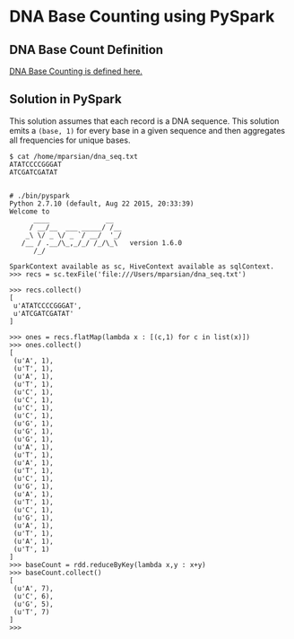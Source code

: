 DNA Base Counting using PySpark
===============================

DNA Base Count Definition
-------------------------
[DNA Base Counting is defined here.](https://www.safaribooksonline.com/library/view/data-algorithms/9781491906170/ch24.html)

Solution in PySpark
-------------------
This solution assumes that each record is a DNA sequence. 
This solution emits a ````(base, 1)```` for every base in 
a given sequence and then aggregates all frequencies for 
unique bases.


````
$ cat /home/mparsian/dna_seq.txt
ATATCCCCGGGAT
ATCGATCGATAT


# ./bin/pyspark
Python 2.7.10 (default, Aug 22 2015, 20:33:39) 
Welcome to
      ____              __
     / __/__  ___ _____/ /__
    _\ \/ _ \/ _ `/ __/  '_/
   /__ / .__/\_,_/_/ /_/\_\   version 1.6.0
      /_/

SparkContext available as sc, HiveContext available as sqlContext.
>>> recs = sc.texFile('file:///Users/mparsian/dna_seq.txt')

>>> recs.collect()
[
 u'ATATCCCCGGGAT', 
 u'ATCGATCGATAT'
]

>>> ones = recs.flatMap(lambda x : [(c,1) for c in list(x)])
>>> ones.collect()
[
 (u'A', 1), 
 (u'T', 1), 
 (u'A', 1), 
 (u'T', 1), 
 (u'C', 1), 
 (u'C', 1), 
 (u'C', 1), 
 (u'C', 1), 
 (u'G', 1), 
 (u'G', 1), 
 (u'G', 1), 
 (u'A', 1), 
 (u'T', 1), 
 (u'A', 1), 
 (u'T', 1), 
 (u'C', 1), 
 (u'G', 1), 
 (u'A', 1), 
 (u'T', 1), 
 (u'C', 1), 
 (u'G', 1), 
 (u'A', 1), 
 (u'T', 1), 
 (u'A', 1), 
 (u'T', 1)
]
>>> baseCount = rdd.reduceByKey(lambda x,y : x+y)
>>> baseCount.collect()
[
 (u'A', 7), 
 (u'C', 6), 
 (u'G', 5), 
 (u'T', 7)
]
>>> 
````

	
